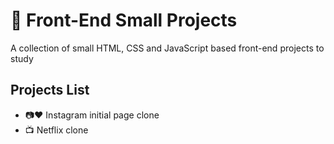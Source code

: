 # :art: Front-End Small Projects
A collection of small HTML, CSS and JavaScript based front-end projects to study

## Projects List
- :camera::heart: Instagram initial page clone
- :tv: Netflix clone
